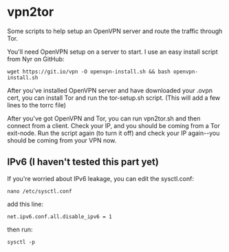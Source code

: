 # vpn2tor
Some scripts to help setup an OpenVPN server and route the traffic through Tor.

You'll need OpenVPN setup on a server to start.  I use an easy install script from Nyr on GitHub:

`wget https://git.io/vpn -O openvpn-install.sh && bash openvpn-install.sh`

After you've installed OpenVPN server and have downloaded your .ovpn cert, you can install Tor and run the tor-setup.sh script.
(This will add a few lines to the torrc file)

After you've got OpenVPN and Tor, you can run vpn2tor.sh and then connect from a client.
Check your IP, and you should be coming from a Tor exit-node.
Run the script again (to turn it off) and check your IP again--you should be coming from your VPN now.


## IPv6 (I haven't tested this part yet)
If you're worried about IPv6 leakage, you can edit the sysctl.conf:

`nano /etc/sysctl.conf`

add this line:

`net.ipv6.conf.all.disable_ipv6 = 1`

then run:

`sysctl -p`





